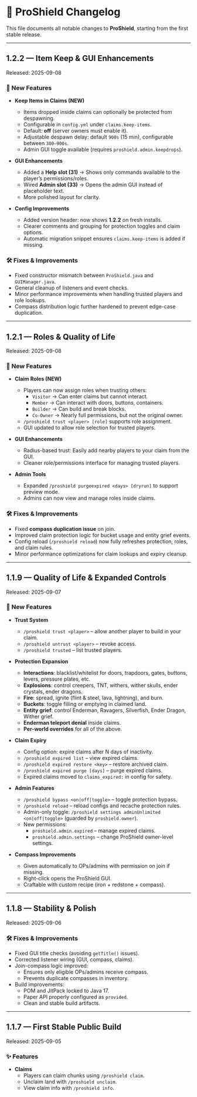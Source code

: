 # 📜 ProShield Changelog

This file documents all notable changes to **ProShield**, starting from the first stable release.

---

## **1.2.2 — Item Keep & GUI Enhancements**
Released: 2025-09-08

### 🔑 New Features
- **Keep Items in Claims (NEW)**  
  - Items dropped inside claims can optionally be protected from despawning.  
  - Configurable in `config.yml` under `claims.keep-items`.  
  - Default: **off** (server owners must enable it).  
  - Adjustable despawn delay: default `900s` (15 min), configurable between `300–900s`.  
  - Admin GUI toggle available (requires `proshield.admin.keepdrops`).  

- **GUI Enhancements**
  - Added a **Help slot (31)** → Shows only commands available to the player’s permissions/roles.  
  - Wired **Admin slot (33)** → Opens the admin GUI instead of placeholder text.  
  - More polished layout for clarity.  

- **Config Improvements**
  - Added version header: now shows **1.2.2** on fresh installs.  
  - Clearer comments and grouping for protection toggles and claim options.  
  - Automatic migration snippet ensures `claims.keep-items` is added if missing.  

### 🛠 Fixes & Improvements
- Fixed constructor mismatch between `ProShield.java` and `GUIManager.java`.  
- General cleanup of listeners and event checks.  
- Minor performance improvements when handling trusted players and role lookups.  
- Compass distribution logic further hardened to prevent edge-case duplication.  

---

## **1.2.1 — Roles & Quality of Life**
Released: 2025-09-08

### 🔑 New Features
- **Claim Roles (NEW)**  
  - Players can now assign roles when trusting others:  
    - `Visitor` → Can enter claims but cannot interact.  
    - `Member` → Can interact with doors, buttons, containers.  
    - `Builder` → Can build and break blocks.  
    - `Co-Owner` → Nearly full permissions, but not the original owner.  
  - `/proshield trust <player> [role]` supports role assignment.  
  - GUI updated to allow role selection for trusted players.  

- **GUI Enhancements**
  - Radius-based trust: Easily add nearby players to your claim from the GUI.  
  - Cleaner role/permissions interface for managing trusted players.  

- **Admin Tools**
  - Expanded `/proshield purgeexpired <days> [dryrun]` to support preview mode.  
  - Admins can now view and manage roles inside claims.  

### 🛠 Fixes & Improvements
- Fixed **compass duplication issue** on join.  
- Improved claim protection logic for bucket usage and entity grief events.  
- Config reload (`/proshield reload`) now fully refreshes protection, roles, and claim rules.  
- Minor performance optimizations for claim lookups and expiry cleanup.  

---

## **1.1.9 — Quality of Life & Expanded Controls**
Released: 2025-09-07

### 🔑 New Features
- **Trust System**
  - `/proshield trust <player>` – allow another player to build in your claim.  
  - `/proshield untrust <player>` – revoke access.  
  - `/proshield trusted` – list trusted players.

- **Protection Expansion**
  - **Interactions**: blacklist/whitelist for doors, trapdoors, gates, buttons, levers, pressure plates, etc.  
  - **Explosions**: control creepers, TNT, withers, wither skulls, ender crystals, ender dragons.  
  - **Fire**: spread, ignite (flint & steel, lava, lightning), and burn.  
  - **Buckets**: toggle filling or emptying in claimed land.  
  - **Entity grief**: control Enderman, Ravagers, Silverfish, Ender Dragon, Wither grief.  
  - **Enderman teleport denial** inside claims.  
  - **Per-world overrides** for all of the above.

- **Claim Expiry**
  - Config option: expire claims after N days of inactivity.  
  - `/proshield expired list` – view expired claims.  
  - `/proshield expired restore <key>` – restore archived claim.  
  - `/proshield expired purge [days]` – purge expired claims.  
  - Expired claims moved to `claims_expired:` in config for safety.

- **Admin Features**
  - `/proshield bypass <on|off|toggle>` – toggle protection bypass.  
  - `/proshield reload` – reload configs and recache protection rules.  
  - Admin-only toggle: `/proshield settings adminUnlimited <on|off|toggle>` (guarded by `proshield.owner`).  
  - New permissions:
    - `proshield.admin.expired` – manage expired claims.  
    - `proshield.admin.settings` – change ProShield owner-level settings.

- **Compass Improvements**
  - Given automatically to OPs/admins with permission on join if missing.  
  - Right-click opens the ProShield GUI.  
  - Craftable with custom recipe (iron + redstone + compass).

---

## **1.1.8 — Stability & Polish**
Released: 2025-09-06

### 🛠 Fixes & Improvements
- Fixed GUI title checks (avoiding `getTitle()` issues).  
- Corrected listener wiring (GUI, compass, claims).  
- Join-compass logic improved:
  - Ensures only eligible OPs/admins receive compass.  
  - Prevents duplicate compasses in inventory.  
- Build improvements:
  - POM and JitPack locked to Java 17.
  - Paper API properly configured as `provided`.  
  - Clean and stable build artifacts.

---

## **1.1.7 — First Stable Public Build**
Released: 2025-09-05

### ✨ Features
- **Claims**
  - Players can claim chunks using `/proshield claim`.  
  - Unclaim land with `/proshield unclaim`.  
  - View claim info with `/proshield info`.
